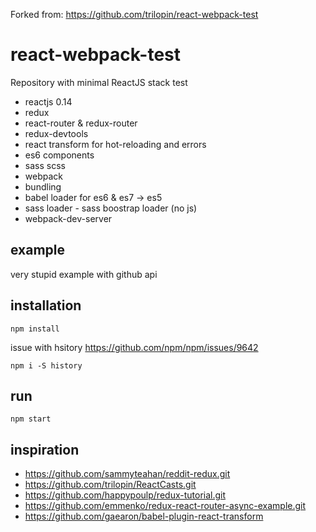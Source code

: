 Forked from: https://github.com/trilopin/react-webpack-test

# react-webpack-test

Repository with minimal ReactJS stack test
* reactjs 0.14
* redux
* react-router & redux-router
* redux-devtools
* react transform for hot-reloading and errors
* es6 components
* sass scss
* webpack
 * bundling
 * babel loader for es6 & es7 -> es5
 * sass loader - sass boostrap loader (no js)
 * webpack-dev-server

## example

very stupid example with github api


## installation

```
npm install
```

issue with hsitory https://github.com/npm/npm/issues/9642
```
npm i -S history
```

## run

```
npm start
```

## inspiration

* https://github.com/sammyteahan/reddit-redux.git
* https://github.com/trilopin/ReactCasts.git
* https://github.com/happypoulp/redux-tutorial.git
* https://github.com/emmenko/redux-react-router-async-example.git
* https://github.com/gaearon/babel-plugin-react-transform
